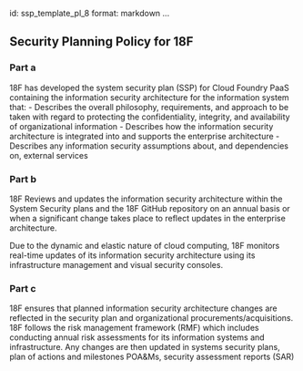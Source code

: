 id: ssp_template_pl_8
format: markdown
...
## Security Planning Policy for 18F

### Part a

18F has developed the system security plan (SSP) for Cloud Foundry PaaS containing the information security architecture for the information system that:
    - Describes the overall philosophy, requirements, and approach to be taken
with regard to protecting the confidentiality, integrity, and availability of organizational information
    - Describes how the information security architecture is integrated into and
supports the enterprise architecture
    - Describes any information security assumptions about, and dependencies on,
external services
### Part b

18F Reviews and updates the information security architecture within the System Security plans and the 18F GitHub repository on an annual basis or when a significant change takes place to reflect updates in the enterprise architecture.

Due to the dynamic and elastic nature of cloud computing, 18F monitors real-time updates of its information security architecture using its infrastructure management and visual security consoles.

### Part c

18F ensures that planned information security architecture changes are reflected in the security plan and organizational procurements/acquisitions.
18F follows the risk management framework (RMF) which includes conducting annual risk assessments for its information systems and infrastructure. Any changes are then updated in systems security plans, plan of actions and milestones POA&Ms, security assessment reports (SAR)
